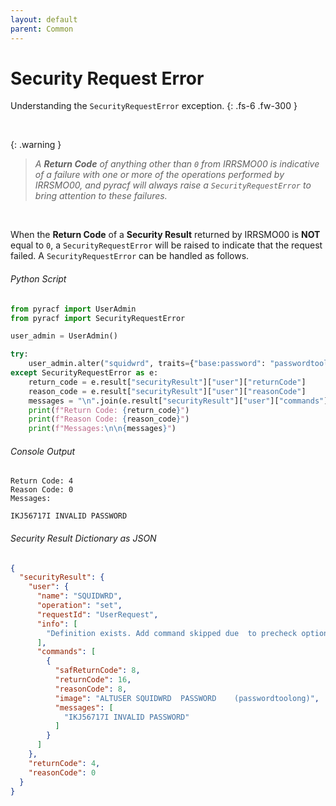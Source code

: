 ```yaml
---
layout: default
parent: Common
---
```


# Security Request Error

Understanding the `SecurityRequestError` exception.
{: .fs-6 .fw-300 }

&nbsp;

{: .warning }
> _A **Return Code** of anything other than `0` from IRRSMO00 is indicative of a failure with one or more of the operations performed by IRRSMO00, and pyracf will always raise a `SecurityRequestError` to bring attention to these failures._

&nbsp;

When the **Return Code** of a **Security Result** returned by IRRSMO00 is **NOT** equal to `0`, a `SecurityRequestError` will be raised to indicate that the request failed. A `SecurityRequestError` can be handled as follows.

###### Python Script
```python
from pyracf import UserAdmin
from pyracf import SecurityRequestError

user_admin = UserAdmin()

try:
    user_admin.alter("squidwrd", traits={"base:password": "passwordtoolong"})
except SecurityRequestError as e:
    return_code = e.result["securityResult"]["user"]["returnCode"]
    reason_code = e.result["securityResult"]["user"]["reasonCode"]
    messages = "\n".join(e.result["securityResult"]["user"]["commands"][0]["messages"])
    print(f"Return Code: {return_code}")
    print(f"Reason Code: {reason_code}")
    print(f"Messages:\n\n{messages}")
```

###### Console Output
```console
Return Code: 4
Reason Code: 0
Messages: 

IKJ56717I INVALID PASSWORD
```

###### Security Result Dictionary as JSON
```json
{
  "securityResult": {
    "user": {
      "name": "SQUIDWRD",
      "operation": "set",
      "requestId": "UserRequest",
      "info": [
        "Definition exists. Add command skipped due  to precheck option"
      ],
      "commands": [
        {
          "safReturnCode": 8,
          "returnCode": 16,
          "reasonCode": 8,
          "image": "ALTUSER SQUIDWRD  PASSWORD    (passwordtoolong)",
          "messages": [
            "IKJ56717I INVALID PASSWORD"
          ]
        }
      ]
    },
    "returnCode": 4,
    "reasonCode": 0
  }
}
```